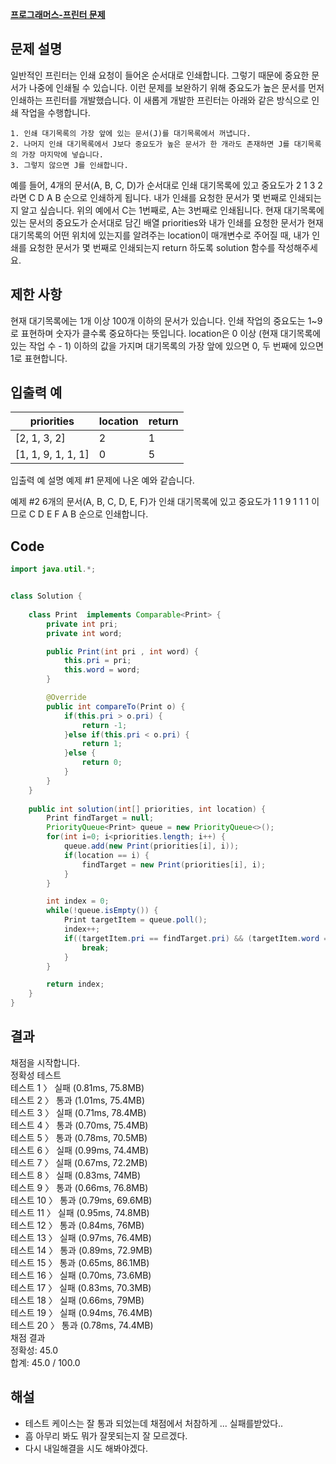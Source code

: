 [**프로그래머스-프린터 문제**](https://programmers.co.kr/learn/courses/30/lessons/42587)

## 문제 설명
>
일반적인 프린터는 인쇄 요청이 들어온 순서대로 인쇄합니다. 그렇기 때문에 중요한 문서가 나중에 인쇄될 수 있습니다. 이런 문제를 보완하기 위해 중요도가 높은 문서를 먼저 인쇄하는 프린터를 개발했습니다. 이 새롭게 개발한 프린터는 아래와 같은 방식으로 인쇄 작업을 수행합니다.
```
1. 인쇄 대기목록의 가장 앞에 있는 문서(J)를 대기목록에서 꺼냅니다.
2. 나머지 인쇄 대기목록에서 J보다 중요도가 높은 문서가 한 개라도 존재하면 J를 대기목록의 가장 마지막에 넣습니다.
3. 그렇지 않으면 J를 인쇄합니다.
```
>
예를 들어, 4개의 문서(A, B, C, D)가 순서대로 인쇄 대기목록에 있고 중요도가 2 1 3 2 라면 C D A B 순으로 인쇄하게 됩니다.
내가 인쇄를 요청한 문서가 몇 번째로 인쇄되는지 알고 싶습니다. 위의 예에서 C는 1번째로, A는 3번째로 인쇄됩니다.
현재 대기목록에 있는 문서의 중요도가 순서대로 담긴 배열 priorities와 내가 인쇄를 요청한 문서가 현재 대기목록의 어떤 위치에 있는지를 알려주는 location이 매개변수로 주어질 때, 내가 인쇄를 요청한 문서가 몇 번째로 인쇄되는지 return 하도록 solution 함수를 작성해주세요.

## 제한 사항
>
현재 대기목록에는 1개 이상 100개 이하의 문서가 있습니다.
인쇄 작업의 중요도는 1~9로 표현하며 숫자가 클수록 중요하다는 뜻입니다.
location은 0 이상 (현재 대기목록에 있는 작업 수 - 1) 이하의 값을 가지며 대기목록의 가장 앞에 있으면 0, 두 번째에 있으면 1로 표현합니다.

## 입출력 예

|priorities|location|return|
|----------|--------|------|
|[2, 1, 3, 2]|2|1|
|[1, 1, 9, 1, 1, 1]|0|5|
>
입출력 예 설명
예제 #1
문제에 나온 예와 같습니다.

>
예제 #2
6개의 문서(A, B, C, D, E, F)가 인쇄 대기목록에 있고 중요도가 1 1 9 1 1 1 이므로 C D E F A B 순으로 인쇄합니다.

## Code
```java
import java.util.*;


class Solution {
    
    class Print  implements Comparable<Print> {
        private int pri;
        private int word;

        public Print(int pri , int word) {
            this.pri = pri;
            this.word = word;
        }

        @Override
        public int compareTo(Print o) {
            if(this.pri > o.pri) {
                return -1;
            }else if(this.pri < o.pri) {
                return 1;
            }else {
                return 0;
            }
        }
    }
    
    public int solution(int[] priorities, int location) {
        Print findTarget = null;
        PriorityQueue<Print> queue = new PriorityQueue<>();
        for(int i=0; i<priorities.length; i++) {
            queue.add(new Print(priorities[i], i));
            if(location == i) {
                findTarget = new Print(priorities[i], i);
            }
        }

        int index = 0;
        while(!queue.isEmpty()) {
            Print targetItem = queue.poll();
            index++;
            if((targetItem.pri == findTarget.pri) && (targetItem.word == findTarget.word)) {
                break;
            }
        }

        return index;
    }
}
```

## 결과
채점을 시작합니다.<br>
정확성  테스트<br>
테스트 1 〉	실패 (0.81ms, 75.8MB)<br>
테스트 2 〉	통과 (1.01ms, 75.4MB)<br>
테스트 3 〉	실패 (0.71ms, 78.4MB)<br>
테스트 4 〉	통과 (0.70ms, 75.4MB)<br>
테스트 5 〉	통과 (0.78ms, 70.5MB)<br>
테스트 6 〉	실패 (0.99ms, 74.4MB)<br>
테스트 7 〉	실패 (0.67ms, 72.2MB)<br>
테스트 8 〉	실패 (0.83ms, 74MB)<br>
테스트 9 〉	통과 (0.66ms, 76.8MB)<br>
테스트 10 〉	통과 (0.79ms, 69.6MB)<br>
테스트 11 〉	실패 (0.95ms, 74.8MB)<br>
테스트 12 〉	통과 (0.84ms, 76MB)<br>
테스트 13 〉	실패 (0.97ms, 76.4MB)<br>
테스트 14 〉	통과 (0.89ms, 72.9MB)<br>
테스트 15 〉	통과 (0.65ms, 86.1MB)<br>
테스트 16 〉	실패 (0.70ms, 73.6MB)<br>
테스트 17 〉	실패 (0.83ms, 70.3MB)<br>
테스트 18 〉	실패 (0.66ms, 79MB)<br>
테스트 19 〉	실패 (0.94ms, 76.4MB)<br>
테스트 20 〉	통과 (0.78ms, 74.4MB)<br>
채점 결과<br>
정확성: 45.0<br>
합계: 45.0 / 100.0<br>

## 해설
- 테스트 케이스는 잘 통과 되었는데 채점에서 처참하게 ... 실패를받았다..
- 흠 아무리 봐도 뭐가 잘못되는지 잘 모르겠다.
- 다시 내일해결을 시도 해봐야겠다.
